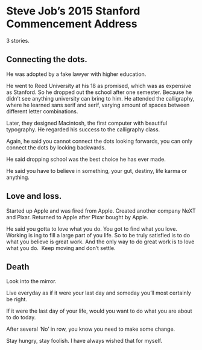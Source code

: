 # Steve Job’s 2015 Stanford Commencement Address


3 stories.

## Connecting the dots.
He was adopted by a fake lawyer with higher education.

He went to Reed University at his 18 as promised, which was as expensive as Stanford. So he dropped out the school after one semester.  Because he didn’t see anything university can bring to him. He attended the calligraphy, where he learned sans serif and serif, varying amount of spaces between different letter combinations.

Later, they designed Macintosh, the first computer with beautiful typography. 
He regarded his success to the calligraphy class. 

Again, he said you cannot connect the dots looking forwards, you can only connect the dots by looking backwards. 

He said dropping school was the best choice he has ever made.

He said you have to believe in something, your gut, destiny, life karma or anything.

## Love and loss.

Started up Apple and was fired from Apple. Created another company NeXT and Pixar. Returned to Apple after Pixar bought by Apple. 

He said you gotta to love what you do. You got to find what you love. Working is ing to fill a large part of you life. So to be truly satisfied is to do what you believe is great work. And the only way to do great work is to love what you do.
 Keep moving and don’t settle.

## Death
Look into the mirror.

Live everyday as if it were your last day and someday you’ll most certainly be right. 

If it were the last day of your life, would you want to do what you are about to do today.

After several ‘No’ in row, you know you need to make some change.

Stay hungry, stay foolish. I have always wished that for myself.

